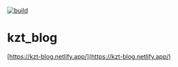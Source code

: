 [![build](https://github.com/kzt-wt/My-blog/actions/workflows/build.yml/badge.svg)](https://github.com/kzt-wt/My-blog/actions/workflows/build.yml)
# kzt_blog
[https://kzt-blog.netlify.app/](https://kzt-blog.netlify.app/)
